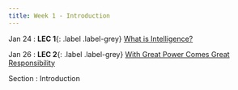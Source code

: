 ```yaml
---
title: Week 1 - Introduction
---
```


Jan 24
: **LEC 1**{: .label .label-grey} [What is Intelligence?](#)

Jan 26
: **LEC 2**{: .label .label-grey} [With Great Power Comes Great Responsibility](#)

Section
: Introduction
